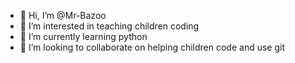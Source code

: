 - 👋 Hi, I’m @Mr-Bazoo
- 👀 I’m interested in teaching children coding
- 🌱 I’m currently learning python
- 💞️ I’m looking to collaborate on helping children code and use git


<!---
Mr-Bazoo/Mr-Bazoo is a ✨ special ✨ repository because its `README.md` (this file) appears on your GitHub profile.
You can click the Preview link to take a look at your changes.
--->
